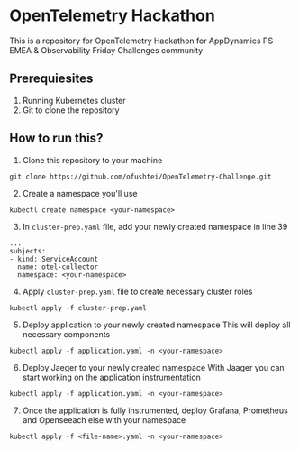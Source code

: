 # OpenTelemetry Hackathon
This is a repository for OpenTelemetry Hackathon for AppDynamics PS EMEA & Observability Friday Challenges community

## Prerequiesites
1. Running Kubernetes cluster
2. Git to clone the repository

## How to run this?
1. Clone this repository to your machine
```
git clone https://github.com/ofushtei/OpenTelemetry-Challenge.git
```
2. Create a namespace you'll use
```
kubectl create namespace <your-namespace>
```
3. In `cluster-prep.yaml` file, add your newly created namespace in line 39
```
...
subjects:
- kind: ServiceAccount
  name: otel-collector
  namespace: <your-namespace>
```
4. Apply `cluster-prep.yaml` file to create necessary cluster roles
```
kubectl apply -f cluster-prep.yaml
```
5. Deploy application to your newly created namespace
This will deploy all necessary components
```
kubectl apply -f application.yaml -n <your-namespace>
```
6. Deploy Jaeger to your newly created namespace
With Jaager you can start working on the application instrumentation
```
kubectl apply -f application.yaml -n <your-namespace>
```
7. Once the application is fully instrumented, deploy Grafana, Prometheus and Openseeach else with your namespace
```
kubectl apply -f <file-name>.yaml -n <your-namespace>
```
